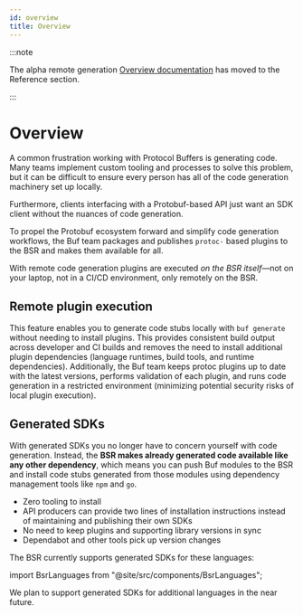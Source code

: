 ```yaml
---
id: overview
title: Overview
---
```


:::note

The alpha remote generation [Overview documentation](../../reference/deprecated/remote-generation/overview.md) has moved to the Reference section.

:::

# Overview

A common frustration working with Protocol Buffers is generating code. Many teams implement custom tooling and processes to solve this problem, but it can be difficult to ensure every person has all of the code generation machinery set up locally.

Furthermore, clients interfacing with a Protobuf-based API just want an SDK client without the nuances of code generation.

To propel the Protobuf ecosystem forward and simplify code generation workflows, the Buf team packages and publishes `protoc-` based plugins to the BSR and makes them available for all.

With remote code generation plugins are executed _on the BSR itself_&mdash;not on your laptop, not in a CI/CD environment, only remotely on the BSR.

## Remote plugin execution

This feature enables you to generate code stubs locally with `buf generate` without needing to install plugins.
This provides consistent build output across developer and CI builds and removes the need to install additional plugin dependencies (language runtimes, build tools, and runtime dependencies).
Additionally, the Buf team keeps protoc plugins up to date with the latest versions, performs validation of each plugin, and runs code generation in a restricted environment (minimizing potential security risks of local plugin execution).

## Generated SDKs

With generated SDKs you no longer have to concern yourself with code generation. Instead, the **BSR makes already generated code available like any other dependency**, which means you can push Buf modules to the BSR and install code stubs generated from those modules using dependency management tools like `npm` and `go`.

- Zero tooling to install
- API producers can provide two lines of installation instructions instead of maintaining and publishing their own SDKs
- No need to keep plugins and supporting library versions in sync
- Dependabot and other tools pick up version changes

The BSR currently supports generated SDKs for these languages:

import BsrLanguages from "@site/src/components/BsrLanguages";

<BsrLanguages />

We plan to support generated SDKs for additional languages in the near future.
